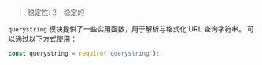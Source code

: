 
<!--introduced_in=v0.10.0-->

> 稳定性: 2 - 稳定的

<!--name=querystring-->

`querystring` 模块提供了一些实用函数，用于解析与格式化 URL 查询字符串。
可以通过以下方式使用：

```js
const querystring = require('querystring');
```

